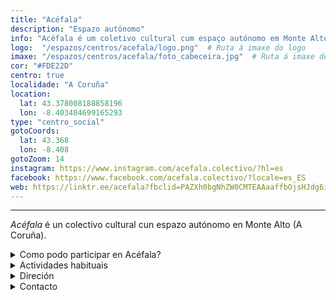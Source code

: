 ```yaml
---
title: "Acéfala"
description: "Espazo autónomo"
info: "Acéfala é um coletivo cultural cum espaço autónomo em Monte Alto (A Corunha)."
logo:  "/espazos/centros/acefala/logo.png"  # Ruta á imaxe do logo
imaxe: "/espazos/centros/acefala/foto_cabeceira.jpg"  # Ruta á imaxe de fondo
cor: "#FDE22D"
centro: true
localidade: "A Coruña"
location:
  lat: 43.378008188858196
  lon: -8.403404699165293
type: "centro_social"
gotoCoords:
  lat: 43.368
  lon: -8.408
gotoZoom: 14
instagram: https://www.instagram.com/acefala.colectivo/?hl=es
facebook: https://www.facebook.com/acefala.colectivo/?locale=es_ES
web: https://linktr.ee/acefala?fbclid=PAZXh0bgNhZW0CMTEAAaaffbOjsHJdg6iikMlzak_OW3uDc52DILvBzA9GBVDaPxZayrRaMPylHLo_aem_rZvU3MyRQC3v3wygkWK3UQ
---
```

---

*Acéfala* é un colectivo cultural cun espazo autónomo en Monte Alto (A Coruña).

<details>
  <summary>Como podo participar en Acéfala?</summary>
  <ol>
    <li><b>Vindo e aportando</b>: nos concertos, na cantina, con doazóns...</li>
    <li><b>Facéndote membra</b>: participarás nas asembleas e terás acceso ao local</li>
    <li><b>Facéndote mecenas</b>: tranferencia a ES87 3070 0044 5062 4458 7223 ou paypal a info@acefala.org</li>
    <li><b>Compartindo info</b></li>
  </ol>
  <p>Así axúdasnos a:</p>
  <ul>
    <li>Comprar materiais e ferramentas</li>
    <li>Seguir existindo</li>
    <li>Arriscar coas propostas</li>
    <li>Mellorar o espazo pouco a pouco</li>
  </ul>
</details>

<details>
  <summary>Actividades habituais</summary>
  <p>No Centro Social organizamos unha ampla variedade de actividades:</p>
  <ul>
    <li>Talleres</li>
    <li>Charlas</li>
    <li>Proxeccións</li>
    <li>Xuntanzas</li>
  </ul>
</details>

<details>
  <summary>Direción</summary>
  <p>Podes contactar connosco a través de:</p>
  <ul>
    <li>Email: info@acefala.com</li>
  </ul>
</details>

<details>
  <summary>Contacto</summary>
  <p>Podes contactar connosco a través de:</p>
  <ul>
    <li>Email: info@acefala.com</li>
  </ul>
</details>